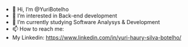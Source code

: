 - 👋 Hi, I’m @YuriBotelho
- 👀 I’m interested in Back-end development 
- 🌱 I’m currently studying Software Analysys & Development
- 📫 How to reach me:
- My Linkedin: https://www.linkedin.com/in/yuri-haury-silva-botelho/

<!---
YuriBotelho/YuriBotelho is a ✨ special ✨ repository because its `README.md` (this file) appears on your GitHub profile.
You can click the Preview link to take a look at your changes.
--->
